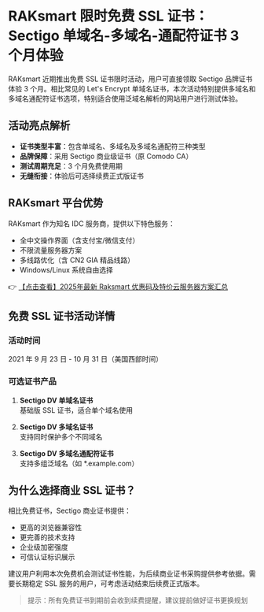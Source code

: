# RAKsmart 限时免费 SSL 证书：Sectigo 单域名-多域名-通配符证书 3 个月体验

RAKsmart 近期推出免费 SSL 证书限时活动，用户可直接领取 Sectigo 品牌证书体验 3 个月。相比常见的 Let's Encrypt 单域名证书，本次活动特别提供多域名和多域名通配符证书选项，特别适合使用泛域名解析的网站用户进行测试体验。

## 活动亮点解析

- **证书类型丰富**：包含单域名、多域名及多域名通配符三种类型
- **品牌保障**：采用 Sectigo 商业级证书（原 Comodo CA）
- **测试周期充足**：3 个月免费使用期
- **无缝衔接**：体验后可选择续费正式版证书

## RAKsmart 平台优势

RAKsmart 作为知名 IDC 服务商，提供以下特色服务：
- 全中文操作界面（含支付宝/微信支付）
- 不限流量服务器方案
- 多线路优化（含 CN2 GIA 精品线路）
- Windows/Linux 系统自由选择

👉 [【点击查看】2025年最新 Raksmart 优惠码及特价云服务器方案汇总](https://bit.ly/raksmart)

## 免费 SSL 证书活动详情

### 活动时间
2021 年 9 月 23 日 - 10 月 31 日（美国西部时间）

### 可选证书产品
1. **Sectigo DV 单域名证书**  
   基础版 SSL 证书，适合单个域名使用

2. **Sectigo DV 多域名证书**  
   支持同时保护多个不同域名

3. **Sectigo DV 多域名通配符证书**  
   支持多组泛域名（如 *.example.com）

## 为什么选择商业 SSL 证书？

相比免费证书，Sectigo 商业证书提供：
- 更高的浏览器兼容性
- 更完善的技术支持
- 企业级加密强度
- 可信认证标识展示

建议用户利用本次免费机会测试证书性能，为后续商业证书采购提供参考依据。需要长期稳定 SSL 服务的用户，可考虑活动结束后续费正式版本。

> 提示：所有免费证书到期前会收到续费提醒，建议提前做好证书更换规划